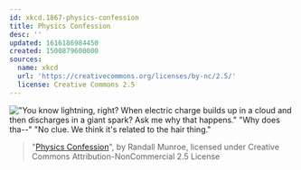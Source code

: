 ```yaml
---
id: xkcd.1867-physics-confession
title: Physics Confession
desc: ''
updated: 1616186984450
created: 1500879600000
sources:
  name: xkcd
  url: 'https://creativecommons.org/licenses/by-nc/2.5/'
  license: Creative Commons 2.5
---
```

!["You know lightning, right? When electric charge builds up in a cloud and then discharges in a giant spark? Ask me why that happens." "Why does tha--" "No clue. We think it's related to the hair thing."](https://imgs.xkcd.com/comics/physics_confession.png)
> "[Physics Confession](https://xkcd.com/1867/)", by Randall Munroe, licensed under Creative Commons Attribution-NonCommercial 2.5 License
